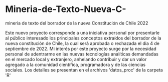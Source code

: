# Mineria-de-Texto-Nueva-C-
mineria de texto del borrador de la nueva Constitución de Chile 2022

Este nuevo proyecto corresponde a una iniciativa personal por presentarle al público interesado los principales conceptos extraídos del borrador 
de la nueva constitución de Chile, la cual será aprobada o rechazada el dia 4 de septiembre de 2022. Mi interés por este proyecto surge por la necesidad personal
de adentrarme en las nuevas tecnologías analíticas demandadas en el mercado local y extranjero, anhelando contribuir y dar un valor agregado a la comunidad 
científica, programadora y de las ciencias sociales. Los detalles se presentan en el archivos 'datos_proc' de la carpeta 'R'
